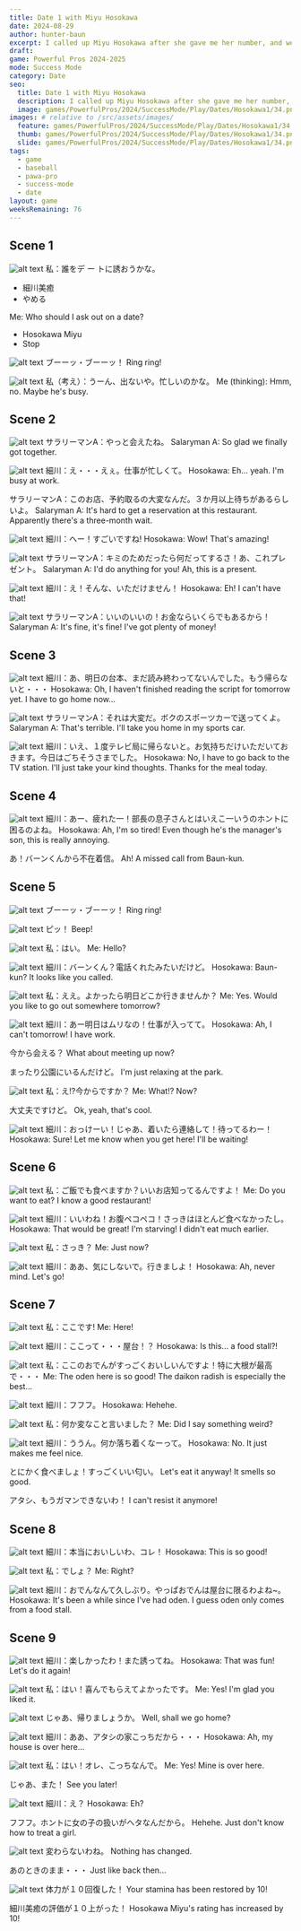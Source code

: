 ```yaml
---
title: Date 1 with Miyu Hosokawa
date: 2024-08-29
author: hunter-baun
excerpt: I called up Miyu Hosokawa after she gave me her number, and we went out for oden
draft: 
game: Powerful Pros 2024-2025
mode: Success Mode
category: Date
seo:
  title: Date 1 with Miyu Hosokawa
  description: I called up Miyu Hosokawa after she gave me her number, and we went out for oden
  image: games/PowerfulPros/2024/SuccessMode/Play/Dates/Hosokawa1/34.png
images: # relative to /src/assets/images/
  feature: games/PowerfulPros/2024/SuccessMode/Play/Dates/Hosokawa1/34.png
  thumb: games/PowerfulPros/2024/SuccessMode/Play/Dates/Hosokawa1/34.png
  slide: games/PowerfulPros/2024/SuccessMode/Play/Dates/Hosokawa1/34.png
tags:
  - game
  - baseball
  - pawa-pro
  - success-mode
  - date
layout: game
weeksRemaining: 76
---
```


## Scene 1
![alt text](/assets/images/games/PowerfulPros/2024/SuccessMode/Play/Dates/Hosokawa1/1.png)
私：誰をデ ー トに誘おうかな。
* 細川美癒
* やめる

Me: Who should I ask out on a date?
* Hosokawa Miyu
* Stop

![alt text](/assets/images/games/PowerfulPros/2024/SuccessMode/Play/Dates/Hosokawa1/2.png)
ブーーッ・ブーーッ！
Ring ring!

![alt text](/assets/images/games/PowerfulPros/2024/SuccessMode/Play/Dates/Hosokawa1/3.png)
私（考え）：うーん、出ないや。忙しいのかな。
Me (thinking): Hmm, no. Maybe he's busy.

## Scene 2

![alt text](/assets/images/games/PowerfulPros/2024/SuccessMode/Play/Dates/Hosokawa1/4.png)
サラリーマンA：やっと会えたね。
Salaryman A: So glad we finally got together.

![alt text](/assets/images/games/PowerfulPros/2024/SuccessMode/Play/Dates/Hosokawa1/5.png)
細川：え・・・えぇ。仕事が忙しくて。
Hosokawa: Eh... yeah. I'm busy at work.

サラリーマンA：このお店、予約取るの大変なんだ。３か月以上待ちがあるらしいよ。
Salaryman A: It's hard to get a reservation at this restaurant. Apparently there's a three-month wait.

![alt text](/assets/images/games/PowerfulPros/2024/SuccessMode/Play/Dates/Hosokawa1/6.png)
細川：ヘー！すごいですね!
Hosokawa: Wow! That's amazing!

![alt text](/assets/images/games/PowerfulPros/2024/SuccessMode/Play/Dates/Hosokawa1/7.png)
サラリーマンA：キミのためだったら何だってするさ！あ、これプレゼント。
Salaryman A: I'd do anything for you! Ah, this is a present.

![alt text](/assets/images/games/PowerfulPros/2024/SuccessMode/Play/Dates/Hosokawa1/8.png)
細川：え！そんな、いただけません！
Hosokawa: Eh! I can't have that!

![alt text](/assets/images/games/PowerfulPros/2024/SuccessMode/Play/Dates/Hosokawa1/9.png)
サラリーマンA：いいのいいの！お金ならいくらでもあるから！
Salaryman A: It's fine, it's fine! I've got plenty of money!

## Scene 3

![alt text](/assets/images/games/PowerfulPros/2024/SuccessMode/Play/Dates/Hosokawa1/10.png)
細川：あ、明日の台本、まだ読み終わってないんでした。もう帰らないと・・・
Hosokawa: Oh, I haven't finished reading the script for tomorrow yet. I have to go home now...

![alt text](/assets/images/games/PowerfulPros/2024/SuccessMode/Play/Dates/Hosokawa1/11.png)
サラリーマンA：それは大変だ。ボクのスポーツカーで送ってくよ。
Salaryman A: That's terrible. I'll take you home in my sports car.

![alt text](/assets/images/games/PowerfulPros/2024/SuccessMode/Play/Dates/Hosokawa1/12.png)
細川：いえ、１度テレビ局に帰らないと。お気持ちだけいただいておきます。今日はごちそうさまでした。
Hosokawa: No, I have to go back to the TV station. I'll just take your kind thoughts. Thanks for the meal today.

## Scene 4

![alt text](/assets/images/games/PowerfulPros/2024/SuccessMode/Play/Dates/Hosokawa1/13.png)
細川：あー、疲れた一！部長の息子さんとはいえこ一いうのホントに困るのよね。
Hosokawa: Ah, I'm so tired! Even though he's the manager's son, this is really annoying.

あ！バーンくんから不在着信。
Ah! A missed call from Baun-kun.

## Scene 5

![alt text](/assets/images/games/PowerfulPros/2024/SuccessMode/Play/Dates/Hosokawa1/14.png)
ブーーッ・ブーーッ！
Ring ring!

![alt text](/assets/images/games/PowerfulPros/2024/SuccessMode/Play/Dates/Hosokawa1/15.png)
ピッ！
Beep!

![alt text](/assets/images/games/PowerfulPros/2024/SuccessMode/Play/Dates/Hosokawa1/16.png)
私：はい。
Me: Hello?

![alt text](/assets/images/games/PowerfulPros/2024/SuccessMode/Play/Dates/Hosokawa1/17.png)
細川：バーンくん？電話くれたみたいだけど。
Hosokawa: Baun-kun? It looks like you called.

![alt text](/assets/images/games/PowerfulPros/2024/SuccessMode/Play/Dates/Hosokawa1/18.png)
私：ええ。よかったら明日どこか行きませんか？
Me: Yes. Would you like to go out somewhere tomorrow?

![alt text](/assets/images/games/PowerfulPros/2024/SuccessMode/Play/Dates/Hosokawa1/19.png)
細川：あー明日はムリなの！仕事が入ってて。
Hosokawa: Ah, I can't tomorrow! I have work.

今から会える？
What about meeting up now?

まったり公園にいるんだけど。
I'm just relaxing at the park.

![alt text](/assets/images/games/PowerfulPros/2024/SuccessMode/Play/Dates/Hosokawa1/20.png)
私：え!?今からですか？
Me: What!? Now?

大丈夫ですけど。
Ok, yeah, that's cool.

![alt text](/assets/images/games/PowerfulPros/2024/SuccessMode/Play/Dates/Hosokawa1/21.png)
細川：おっけーい！じゃあ、着いたら連絡して！待ってるわー！
Hosokawa: Sure! Let me know when you get here! I'll be waiting!

## Scene 6

![alt text](/assets/images/games/PowerfulPros/2024/SuccessMode/Play/Dates/Hosokawa1/22.png)
私：ご飯でも食べますか？いいお店知ってるんですよ！
Me: Do you want to eat? I know a good restaurant!

![alt text](/assets/images/games/PowerfulPros/2024/SuccessMode/Play/Dates/Hosokawa1/23.png)
細川：いいわね！お腹ペコペコ！さっきはほとんど食べなかったし。
Hosokawa: That would be great! I'm starving! I didn't eat much earlier.

![alt text](/assets/images/games/PowerfulPros/2024/SuccessMode/Play/Dates/Hosokawa1/24.png)
私：さっき？
Me: Just now?

![alt text](/assets/images/games/PowerfulPros/2024/SuccessMode/Play/Dates/Hosokawa1/25.png)
細川：ああ、気にしないで。行きましよ！
Hosokawa: Ah, never mind. Let's go!

## Scene 7

![alt text](/assets/images/games/PowerfulPros/2024/SuccessMode/Play/Dates/Hosokawa1/26.png)
私：ここです!
Me: Here!

![alt text](/assets/images/games/PowerfulPros/2024/SuccessMode/Play/Dates/Hosokawa1/27.png)
細川：ここって・・・屋台！？
Hosokawa: Is this... a food stall?!

![alt text](/assets/images/games/PowerfulPros/2024/SuccessMode/Play/Dates/Hosokawa1/28.png)
私：ここのおでんがすっごくおいしいんですよ！特に大根が最高で・・・
Me: The oden here is so good! The daikon radish is especially the best...

![alt text](/assets/images/games/PowerfulPros/2024/SuccessMode/Play/Dates/Hosokawa1/29.png)
細川：フフフ。
Hosokawa: Hehehe.

![alt text](/assets/images/games/PowerfulPros/2024/SuccessMode/Play/Dates/Hosokawa1/30.png)
私：何か変なこと言いました？
Me: Did I say something weird?

![alt text](/assets/images/games/PowerfulPros/2024/SuccessMode/Play/Dates/Hosokawa1/31.png)
細川：ううん。何か落ち着くなーって。
Hosokawa: No. It just makes me feel nice.

とにかく食べましょ！すっごくいい匂い。
Let's eat it anyway! It smells so good.

アタシ、もうガマンできないわ！
I can't resist it anymore!

## Scene 8

![alt text](/assets/images/games/PowerfulPros/2024/SuccessMode/Play/Dates/Hosokawa1/32.png)
細川：本当においしいわ、コレ！
Hosokawa: This is so good!

![alt text](/assets/images/games/PowerfulPros/2024/SuccessMode/Play/Dates/Hosokawa1/33.png)
私：でしょ？
Me: Right?

![alt text](/assets/images/games/PowerfulPros/2024/SuccessMode/Play/Dates/Hosokawa1/34.png)
細川：おでんなんて久しぶり。やっぱおでんは屋台に限るわよね~。
Hosokawa: It's been a while since I've had oden. I guess oden only comes from a food stall.

## Scene 9

![alt text](/assets/images/games/PowerfulPros/2024/SuccessMode/Play/Dates/Hosokawa1/35.png)
細川：楽しかったわ！また誘ってね。
Hosokawa: That was fun! Let's do it again!

![alt text](/assets/images/games/PowerfulPros/2024/SuccessMode/Play/Dates/Hosokawa1/36.png)
私：はい！喜んでもらえてよかったです。
Me: Yes! I'm glad you liked it.

![alt text](/assets/images/games/PowerfulPros/2024/SuccessMode/Play/Dates/Hosokawa1/37.png)
じゃあ、帰りましょうか。
Well, shall we go home?

![alt text](/assets/images/games/PowerfulPros/2024/SuccessMode/Play/Dates/Hosokawa1/38.png)
細川：ああ、アタシの家こっちだから・・・
Hosokawa: Ah, my house is over here...

![alt text](/assets/images/games/PowerfulPros/2024/SuccessMode/Play/Dates/Hosokawa1/39.png)
私：はい！オレ、こっちなんで。
Me: Yes! Mine is over here.

じゃあ、また！
See you later!

![alt text](/assets/images/games/PowerfulPros/2024/SuccessMode/Play/Dates/Hosokawa1/40.png)
細川：え？
Hosokawa: Eh?

フフフ。ホントに女の子の扱いがヘタなんだから。
Hehehe. Just don't know how to treat a girl.

![alt text](/assets/images/games/PowerfulPros/2024/SuccessMode/Play/Dates/Hosokawa1/41.png)
変わらないわね。
Nothing has changed.

あのときのまま・・・
Just like back then...

![alt text](/assets/images/games/PowerfulPros/2024/SuccessMode/Play/Dates/Hosokawa1/42.png)
体力が１０回復した！
Your stamina has been restored by 10!

細川美癒の評価が１０上がった！
Hosokawa Miyu's rating has increased by 10!
